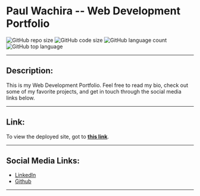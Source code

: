 # Paul Wachira -- Web Development Portfolio
  ![GitHub repo size](https://img.shields.io/github/repo-size/paulcmd/Portfolio?style=for-the-badge) ![GitHub code size](https://img.shields.io/github/languages/code-size/paulcmd/Portfolio?color=gold&style=for-the-badge) ![GitHub language count](https://img.shields.io/github/languages/count/paulcmd/Portfolio?color=green&style=for-the-badge) ![GitHub top language](https://img.shields.io/github/languages/top/paulcmd/Portfolio?color=red&style=for-the-badge)

---

## Description:
This is my Web Development Portfolio. Feel free to read my bio, check out some of my favorite projects, and get in touch
through the social media links below.

---

## Link:
To view the deployed site, got to __[this link](https://pmw-webdev-portfolio.netlify.app/)__.

---

## Social Media Links:
* [LinkedIn](https://www.linkedin.com/in/paul-wachira-292b191b4/)
* [Github](https://github.com/paulcmd)

---
